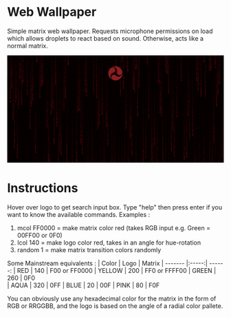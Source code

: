 # Web Wallpaper
Simple matrix web wallpaper. Requests microphone permissions on load which allows droplets to react based on sound. Otherwise, acts like a normal matrix.

![Wallpaper demo image failed to load...][demo]

# Instructions  
Hover over logo to get search input box.
Type "help" then press enter if you want to know the available commands.
Examples :
1. mcol FF0000 	= make matrix color red (takes RGB input e.g. Green = 00FF00 or 0F0)
2. lcol 140    	= make logo color red, takes in an angle for hue-rotation
3. random 1		= make matrix transition colors randomly

Some Mainstream equivalents :
| Color   | Logo  | Matrix 
| ------- |:-----:| ------:
| RED     |  140  | F00 or FF0000 
| YELLOW  |  200  | FF0 or FFFF00
| GREEN   |  260  | 0F0  
| AQUA    |  320  | 0FF
| BLUE    |  20   | 00F
| PINK    |  80   | F0F

You can obviously use any hexadecimal color for the matrix in the form of RGB or RRGGBB, and the logo is based on the angle of a radial color pallete.

[demo]: https://github.com/54754N4/Web-Wallpaper/blob/master/demo.jpeg "Demo image"
